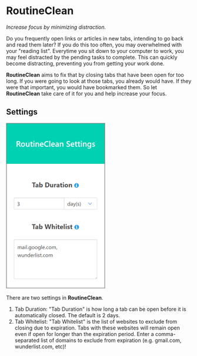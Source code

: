 # RoutineClean

_Increase focus by minimizing distraction._

Do you frequently open links or articles in new tabs, intending to go back and read them later?  If you do this too often, you may overwhelmed with your "reading list".  Everytime you sit down to your computer to work, you may feel distracted by the pending tasks to complete.  This can quickly become distracting, preventing you from getting your work done.

**RoutineClean** aims to fix that by closing tabs that have been open for too long.  If you were going to look at those tabs, you already would have.  If they were that important, you would have bookmarked them.  So let **RoutineClean** take care of it for you and help increase your focus.

## Settings

<img src="img/routineclean_settings.png" alt="RoutineClean settings" height="450px"></img>

There are two settings in **RoutineClean**.

1. Tab Duration:  "Tab Duration" is how long a tab can be open before it is automatically closed. The default is 2 days.
2. Tab Whitelist:  "Tab Whitelist" is the list of websites to exclude from closing due to expiration. Tabs with these websites will remain open even if open for longer than the expiration period. Enter a comma-separated list of domains to exclude from expiration (e.g. gmail.com, wunderlist.com, etc)!